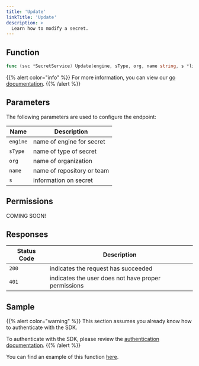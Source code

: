```yaml
---
title: 'Update'
linkTitle: 'Update'
description: >
  Learn how to modify a secret.
---
```


## Function

```go
func (svc *SecretService) Update(engine, sType, org, name string, s *library.Secret) (*library.Secret, *Response, error)
```

{{% alert color="info" %}}
For more information, you can view our [go documentation](https://godoc.org/github.com/go-vela/sdk-go/vela#SecretService.Update).
{{% /alert %}}

## Parameters

The following parameters are used to configure the endpoint:

| Name     | Description                |
| -------- | -------------------------- |
| `engine` | name of engine for secret  |
| `sType`  | name of type of secret     |
| `org`    | name of organization       |
| `name`   | name of repository or team |
| `s`      | information on secret      |

## Permissions

COMING SOON!

## Responses

| Status Code | Description                                         |
| ----------- | --------------------------------------------------- |
| `200`       | indicates the request has succeeded                 |
| `401`       | indicates the user does not have proper permissions |

## Sample

{{% alert color="warning" %}}
This section assumes you already know how to authenticate with the SDK.

To authenticate with the SDK, please review the [authentication documentation](/docs/sdk/go/authentication/).
{{% /alert %}}

You can find an example of this function [here](https://godoc.org/github.com/go-vela/sdk-go/vela#example-SecretService-Update).
